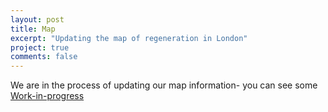 ```yaml
---
layout: post
title: Map
excerpt: "Updating the map of regeneration in London"
project: true
comments: false
---
```


We are in the process of updating our map information- you can see some [Work-in-progress](https://concreteaction.carto.com/builder/58217a9c-676d-499f-97ef-3a1276aa3a15/embed)
